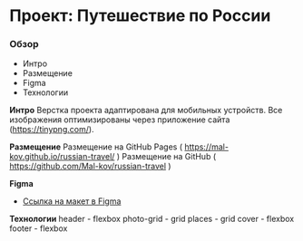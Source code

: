 

# Проект: Путешествие по России

### Обзор
* Интро
* Размещение
* Figma
* Технологии

**Интро**
Верстка проекта адаптирована для мобильных устройств.
Все изображения оптимизированы через приложение сайта (https://tinypng.com/).

**Размещение**
Размещение на GitHub Pages ( https://mal-kov.github.io/russian-travel/ )
Размещение на GitHub ( https://github.com/Mal-kov/russian-travel )


**Figma**
* [Ссылка на макет в Figma](https://www.figma.com/file/5S2WSbEFL6awjVWJ0NWL8Q/Sprint-3_-Russia-_-desktop-mobile?node-id=28503%3A0)

**Технологии**
header      - flexbox
photo-grid  - grid
places      - grid
cover       - flexbox
footer      - flexbox
